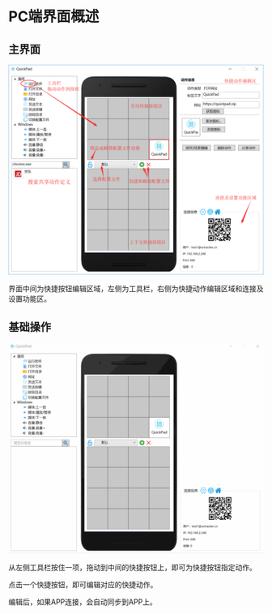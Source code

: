 # PC端界面概述

## 主界面

![PC&#x7AEF;&#x754C;&#x9762;](../.gitbook/assets/image%20%2822%29.png)

界面中间为快捷按钮编辑区域，左侧为工具栏，右侧为快捷动作编辑区域和连接及设置功能区。

## 基础操作

![](../.gitbook/assets/basic.gif)

从左侧工具栏按住一项，拖动到中间的快捷按钮上，即可为快捷按钮指定动作。

点击一个快捷按钮，即可编辑对应的快捷动作。

编辑后，如果APP连接，会自动同步到APP上。





